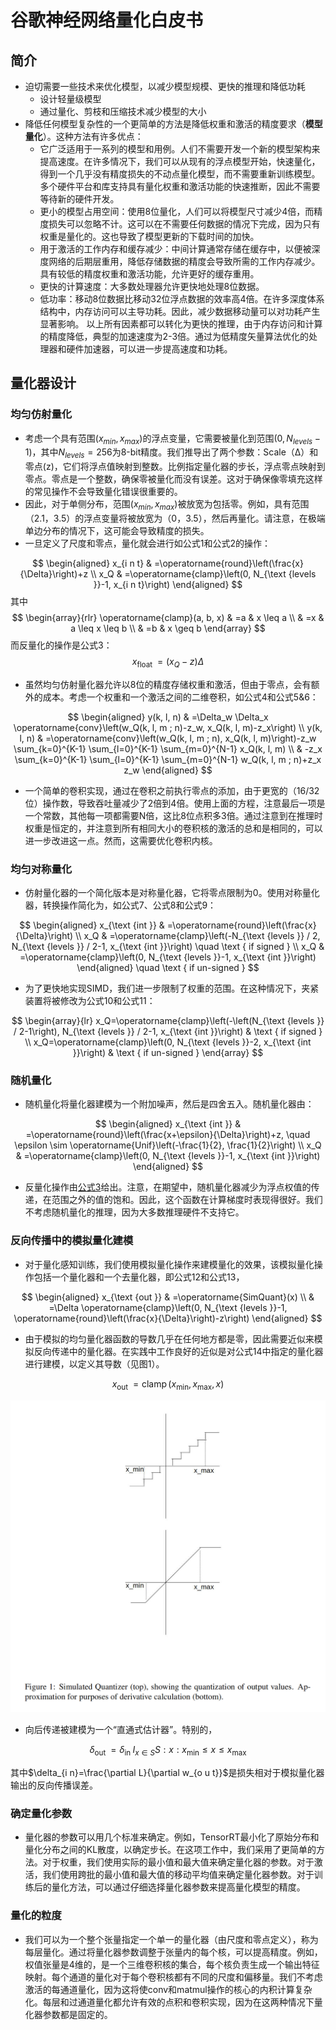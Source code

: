 # 谷歌神经网络量化白皮书

## 简介

- 迫切需要一些技术来优化模型，以减少模型规模、更快的推理和降低功耗
  - 设计轻量级模型
  - 通过量化、剪枝和压缩技术减少模型的大小
- 降低任何模型复杂性的一个更简单的方法是降低权重和激活的精度要求（**模型量化**）。这种方法有许多优点：
  - 它广泛适用于一系列的模型和用例。人们不需要开发一个新的模型架构来提高速度。在许多情况下，我们可以从现有的浮点模型开始，快速量化，得到一个几乎没有精度损失的不动点量化模型，而不需要重新训练模型。多个硬件平台和库支持具有量化权重和激活功能的快速推断，因此不需要等待新的硬件开发。
  - 更小的模型占用空间：使用8位量化，人们可以将模型尺寸减少4倍，而精度损失可以忽略不计。这可以在不需要任何数据的情况下完成，因为只有权重是量化的。这也导致了模型更新的下载时间的加快。
  - 用于激活的工作内存和缓存减少：中间计算通常存储在缓存中，以便被深度网络的后期层重用，降低存储数据的精度会导致所需的工作内存减少。具有较低的精度权重和激活功能，允许更好的缓存重用。
  - 更快的计算速度：大多数处理器允许更快地处理8位数据。
  - 低功率：移动8位数据比移动32位浮点数据的效率高4倍。在许多深度体系结构中，内存访问可以主导功耗。因此，减少数据移动量可以对功耗产生显著影响。
以上所有因素都可以转化为更快的推理，由于内存访问和计算的精度降低，典型的加速速度为2-3倍。通过为低精度矢量算法优化的处理器和硬件加速器，可以进一步提高速度和功耗。

## 量化器设计

### 均匀仿射量化

- 考虑一个具有范围$(x_{min},x_{max})$的浮点变量，它需要被量化到范围$(0,N_{levels}-1)$，其中$N_{levels}=256$为8-bit精度。我们推导出了两个参数：Scale（∆）和零点(z)，它们将浮点值映射到整数。比例指定量化器的步长，浮点零点映射到零点。零点是一个整数，确保零被量化而没有误差。这对于确保像零填充这样的常见操作不会导致量化错误很重要的。
- 因此，对于单侧分布，范围$(x_{min},x_{max})$被放宽为包括零。例如，具有范围（2.1，3.5）的浮点变量将被放宽为（0，3.5），然后再量化。请注意，在极端单边分布的情况下，这可能会导致精度的损失。
- 一旦定义了尺度和零点，量化就会进行如<span id="公式1">公式1</span>和<span id="公式2">公式2</span>的操作：

$$
\begin{aligned}
x_{i n t} & =\operatorname{round}\left(\frac{x}{\Delta}\right)+z \\
x_Q & =\operatorname{clamp}\left(0, N_{\text {levels }}-1, x_{i n t}\right)
\end{aligned}
$$
其中
$$
\begin{array}{rlr}
\operatorname{clamp}(a, b, x) & =a & x \leq a \\
& =x & a \leq x \leq b \\
& =b & x \geq b
\end{array}
$$
而反量化的操作是<span id="公式3">公式3</span>：
$$
x_{\text {float }}=\left(x_Q-z\right) \Delta
$$

- 虽然均匀仿射量化器允许以8位的精度存储权重和激活，但由于零点，会有额外的成本。考虑一个权重和一个激活之间的二维卷积，如<span id="公式4">公式4</span>和<span id="公式5&6">公式5&6</span>：

$$
\begin{aligned}
y(k, l, n) & =\Delta_w \Delta_x \operatorname{conv}\left(w_Q(k, l, m ; n)-z_w, x_Q(k, l, m)-z_x\right) \\
y(k, l, n) & =\operatorname{conv}\left(w_Q(k, l, m ; n), x_Q(k, l, m)\right)-z_w \sum_{k=0}^{K-1} \sum_{l=0}^{K-1} \sum_{m=0}^{N-1} x_Q(k, l, m) \\
& -z_x \sum_{k=0}^{K-1} \sum_{l=0}^{K-1} \sum_{m=0}^{N-1} w_Q(k, l, m ; n)+z_x z_w
\end{aligned}
$$

- 一个简单的卷积实现，通过在卷积之前执行零点的添加，由于更宽的（16/32位）操作数，导致吞吐量减少了2倍到4倍。使用上面的方程，注意最后一项是一个常数，其他每一项都需要N倍，这比8位点积多3倍。通过注意到在推理时权重是恒定的，并注意到所有相同大小的卷积核的激活的总和是相同的，可以进一步改进这一点。然而，这需要优化卷积内核。

### 均匀对称量化

- 仿射量化器的一个简化版本是对称量化器，它将零点限制为0。使用对称量化器，转换操作简化为，如<span id="公式7">公式7</span>、<span id="公式8">公式8</span>和<span id="公式9">公式9</span>：

$$
\begin{aligned}
x_{\text {int }} & =\operatorname{round}\left(\frac{x}{\Delta}\right) \\
x_Q & =\operatorname{clamp}\left(-N_{\text {levels }} / 2, N_{\text {levels }} / 2-1, x_{\text {int }}\right) \quad \text { if signed } \\
x_Q & =\operatorname{clamp}\left(0, N_{\text {levels }}-1, x_{\text {int }}\right)
\end{aligned} \quad \text { if un-signed }
$$

- 为了更快地实现SIMD，我们进一步限制了权重的范围。在这种情况下，夹紧装置将被修改为<span id="公式10">公式10</span>和<span id="公式11">公式11</span>：

$$
\begin{array}{lr}
x_Q=\operatorname{clamp}\left(-\left(N_{\text {levels }} / 2-1\right), N_{\text {levels }} / 2-1, x_{\text {int }}\right) & \text { if signed } \\
x_Q=\operatorname{clamp}\left(0, N_{\text {levels }}-2, x_{\text {int }}\right) & \text { if un-signed }
\end{array}
$$

### 随机量化

- 随机量化将量化器建模为一个附加噪声，然后是四舍五入。随机量化器由：

$$
\begin{aligned}
x_{\text {int }} & =\operatorname{round}\left(\frac{x+\epsilon}{\Delta}\right)+z, \quad \epsilon \sim \operatorname{Unif}\left(-\frac{1}{2}, \frac{1}{2}\right) \\
x_Q & =\operatorname{clamp}\left(0, N_{\text {levels }}-1, x_{\text {int }}\right)
\end{aligned}
$$

- 反量化操作由[公式3](#公式3)给出。注意，在期望中，随机量化器减少为浮点权值的传递，在范围之外的值的饱和。因此，这个函数在计算梯度时表现得很好。我们不考虑随机量化的推理，因为大多数推理硬件不支持它。

### 反向传播中的模拟量化建模

- 对于量化感知训练，我们使用模拟量化操作来建模量化的效果，该模拟量化操作包括一个量化器和一个去量化器，即<span id="公式12">公式12</span>和<span id="公式13">公式13</span>，

$$
\begin{aligned}
x_{\text {out }} & =\operatorname{SimQuant}(x) \\
& =\Delta \operatorname{clamp}\left(0, N_{\text {levels }}-1, \operatorname{round}\left(\frac{x}{\Delta}\right)-z\right)
\end{aligned}
$$

- 由于模拟的均匀量化器函数的导数几乎在任何地方都是零，因此需要近似来模拟反向传递中的量化器。在实践中工作良好的近似是对<span id="公式14">公式14</span>中指定的量化器进行建模，以定义其导数（见图1）。

$$
x_{\text {out }}=\operatorname{clamp}\left(x_{\min }, x_{\max }, x\right)
$$

![alt text](1734792629075.png)

- 向后传递被建模为一个“直通式估计器”。特别的，

$$
\delta_{\text {out }}=\delta_{\text {in }} I_{x \in S} S: x: x_{\min } \leq x \leq x_{\text {max }}
$$

其中$\delta_{i n}=\frac{\partial L}{\partial w_{o u t}}$是损失相对于模拟量化器输出的反向传播误差。

### 确定量化参数

- 量化器的参数可以用几个标准来确定。例如，TensorRT最小化了原始分布和量化分布之间的KL散度，以确定步长。在这项工作中，我们采用了更简单的方法。对于权重，我们使用实际的最小值和最大值来确定量化器的参数。对于激活，我们使用跨批的最小值和最大值的移动平均值来确定量化器参数。对于训练后的量化方法，可以通过仔细选择量化器参数来提高量化模型的精度。

### 量化的粒度

- 我们可以为一个整个张量指定一个单一的量化器（由尺度和零点定义），称为每层量化。通过将量化器参数调整于张量内的每个核，可以提高精度。例如，权值张量是4维的，是一个三维卷积核的集合，每个核负责生成一个输出特征映射。每个通道的量化对于每个卷积核都有不同的尺度和偏移量。我们不考虑激活的每通道量化，因为这将使conv和matmul操作的核心的内积计算复杂化。每层和过通道量化都允许有效的点积和卷积实现，因为在这两种情况下量化器参数都是固定的。